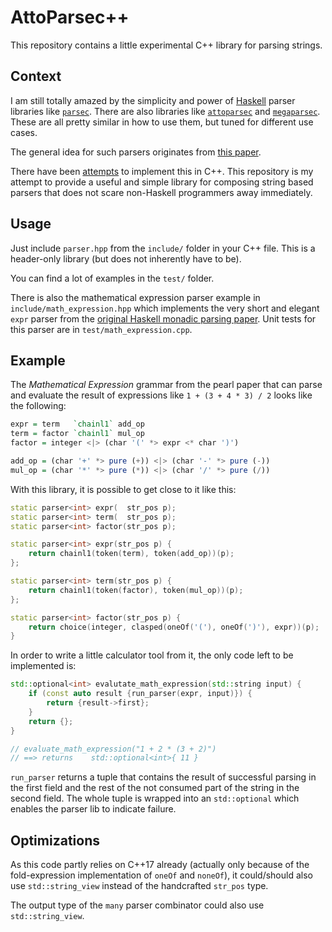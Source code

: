 # AttoParsec++

This repository contains a little experimental C++ library for parsing strings.

## Context

I am still totally amazed by the simplicity and power of [Haskell](https://www.haskell.org/) parser libraries like [`parsec`](https://hackage.haskell.org/package/parsec).
There are also libraries like [`attoparsec`](https://hackage.haskell.org/package/attoparsec) and [`megaparsec`](https://hackage.haskell.org/package/megaparsec).
These are all pretty similar in how to use them, but tuned for different use cases.

The general idea for such parsers originates from [this paper](http://www.cs.nott.ac.uk/~pszgmh/pearl.pdf).

There have been [attempts](http://yapb-soc.blogspot.de/2012/11/monadic-parsing-in-c.html) to implement this in C++.
This repository is my attempt to provide a useful and simple library for composing string based parsers that does not scare non-Haskell programmers away immediately.

## Usage

Just include `parser.hpp` from the `include/` folder in your C++ file.
This is a header-only library (but does not inherently have to be).

You can find a lot of examples in the `test/` folder.

There is also the mathematical expression parser example in `include/math_expression.hpp` which implements the very short and elegant `expr` parser from the [original Haskell monadic parsing paper](http://www.cs.nott.ac.uk/~pszgmh/pearl.pdf).
Unit tests for this parser are in `test/math_expression.cpp`.

## Example

The *Mathematical Expression* grammar from the pearl paper that can parse and evaluate the result of expressions like `1 + (3 + 4 * 3) / 2` looks like the following:

``` haskell
expr = term   `chainl1` add_op
term = factor `chainl1` mul_op
factor = integer <|> (char '(' *> expr <* char ')')

add_op = (char '+' *> pure (+)) <|> (char '-' *> pure (-))
mul_op = (char '*' *> pure (*)) <|> (char '/' *> pure (/))
```

With this library, it is possible to get close to it like this:

``` c++
static parser<int> expr(  str_pos p);
static parser<int> term(  str_pos p);
static parser<int> factor(str_pos p);

static parser<int> expr(str_pos p) {
    return chainl1(token(term), token(add_op))(p);
};

static parser<int> term(str_pos p) {
    return chainl1(token(factor), token(mul_op))(p);
};

static parser<int> factor(str_pos p) {
    return choice(integer, clasped(oneOf('('), oneOf(')'), expr))(p);
}
```

In order to write a little calculator tool from it, the only code left to be implemented is:

``` c++
std::optional<int> evalutate_math_expression(std::string input) {
    if (const auto result {run_parser(expr, input)}) {
        return {result->first};
    }
    return {};
}

// evaluate_math_expression("1 + 2 * (3 + 2)")
// ==> returns    std::optional<int>{ 11 }
```

`run_parser` returns a tuple that contains the result of successful parsing in the first field and the rest of the not consumed part of the string in the second field.
The whole tuple is wrapped into an `std::optional` which enables the parser lib to indicate failure.

## Optimizations

As this code partly relies on C++17 already (actually only because of the fold-expression implementation of `oneOf` and `noneOf`), it could/should also use `std::string_view` instead of the handcrafted `str_pos` type.

The output type of the `many` parser combinator could also use `std::string_view`.

